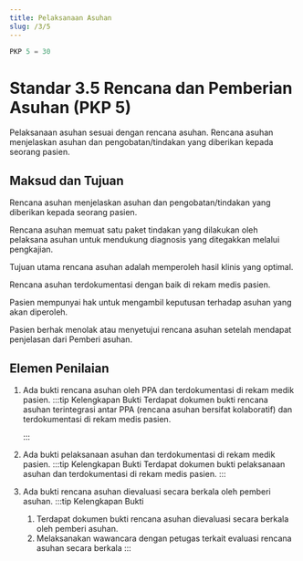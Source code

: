 ```yaml
---
title: Pelaksanaan Asuhan
slug: /3/5
---
```



``` js [Nilai]
PKP 5 = 30

```
# Standar 3.5 Rencana dan Pemberian Asuhan (PKP 5) 
Pelaksanaan asuhan sesuai dengan rencana asuhan. Rencana asuhan menjelaskan asuhan dan pengobatan/tindakan yang diberikan kepada seorang pasien.  
## Maksud dan Tujuan 
Rencana asuhan menjelaskan asuhan dan pengobatan/tindakan yang diberikan kepada seorang pasien. 

Rencana asuhan memuat satu paket tindakan yang dilakukan oleh pelaksana asuhan untuk mendukung diagnosis yang ditegakkan melalui pengkajian. 

Tujuan utama rencana asuhan adalah memperoleh hasil klinis yang optimal. 

Rencana asuhan terdokumentasi dengan baik di rekam medis pasien. 

Pasien mempunyai hak untuk mengambil keputusan terhadap asuhan yang akan diperoleh. 

Pasien berhak menolak atau menyetujui rencana asuhan setelah mendapat penjelasan dari Pemberi asuhan.  
## Elemen Penilaian  
1. Ada bukti rencana asuhan oleh PPA dan terdokumentasi di rekam medik pasien. 
   :::tip Kelengkapan Bukti
   Terdapat dokumen bukti rencana asuhan terintegrasi antar PPA (rencana asuhan bersifat kolaboratif) dan  terdokumentasi di rekam medis pasien.  

   ::: 
2. Ada bukti pelaksanaan asuhan dan terdokumentasi di rekam medik pasien. 
   :::tip Kelengkapan Bukti
   Terdapat dokumen bukti pelaksanaan asuhan dan terdokumentasi di rekam medis pasien. 
   ::: 
3. Ada bukti rencana asuhan dievaluasi secara berkala oleh pemberi asuhan. 
   :::tip Kelengkapan Bukti
   1. Terdapat dokumen bukti rencana asuhan dievaluasi secara berkala oleh pemberi asuhan.   
   2. Melaksanakan 	wawancara dengan petugas terkait evaluasi rencana asuhan secara berkala 
   ::: 
